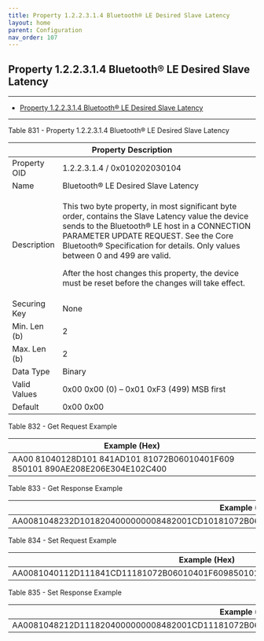 ```yaml
---
title: Property 1.2.2.3.1.4 Bluetooth® LE Desired Slave Latency
layout: home
parent: Configuration
nav_order: 107
---
```


## Property 1.2.2.3.1.4 Bluetooth® LE Desired Slave Latency

---

- [Property 1.2.2.3.1.4 Bluetooth® LE Desired Slave Latency](#property-122314-bluetooth®-le-desired-slave-latency)

---


Table 831 - Property 1.2.2.3.1.4 Bluetooth® LE Desired Slave Latency

<table>
<colgroup>
<col style="width: 14%" />
<col style="width: 85%" />
</colgroup>
<thead>
<tr>
<th colspan="2">Property Description</th>
</tr>
</thead>
<tbody>
<tr>
<td>Property OID</td>
<td>1.2.2.3.1.4 / 0x010202030104</td>
</tr>
<tr>
<td>Name</td>
<td>Bluetooth® LE Desired Slave Latency</td>
</tr>
<tr>
<td>Description</td>
<td><p>This two byte property, in most significant byte order, contains
the Slave Latency value the device sends to the Bluetooth® LE host in a
CONNECTION PARAMETER UPDATE REQUEST. See the Core Bluetooth®
Specification for details. Only values between 0 and 499 are valid.</p>
<p>After the host changes this property, the device must be reset before
the changes will take effect.</p></td>
</tr>
<tr>
<td>Securing Key</td>
<td>None</td>
</tr>
<tr>
<td>Min. Len (b)</td>
<td>2</td>
</tr>
<tr>
<td>Max. Len (b)</td>
<td>2</td>
</tr>
<tr>
<td>Data Type</td>
<td>Binary</td>
</tr>
<tr>
<td>Valid Values</td>
<td>0x00 0x00 (0) – 0x01 0xF3 (499) MSB first</td>
</tr>
<tr>
<td>Default</td>
<td>0x00 0x00</td>
</tr>
</tbody>
</table>

Table 832 - Get Request Example

| Example (Hex) |
|----|
| AA00 81040128D101 841AD101 81072B06010401F609 850101 890AE208E206E304E102C400 |

Table 833 - Get Response Example

| Example (Hex) |
|----|
| AA0081048232D1018204000000008482001CD10181072B06010401F609850101890CE20AE208E306E104C4020004 |

Table 834 - Set Request Example

| Example (Hex) |
|----|
| AA0081040112D111841CD11181072B06010401F609850101890CE20AE208E306E104C4020004 |

Table 835 - Set Response Example

| Example (Hex) |
|----|
| AA0081048212D1118204000000008482001CD11181072B06010401F609850101890CE20AE208E306E104C4020004 |

##